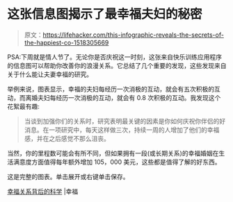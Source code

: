 # 这张信息图揭示了最幸福夫妇的秘密

> 原文：<https://lifehacker.com/this-infographic-reveals-the-secrets-of-the-happiest-co-1518305669>

PSA:下周就是情人节了。无论你是否庆祝这一时刻，这张来自快乐训练应用程序的信息图可以帮助你改善你的浪漫关系。它总结了几个重要的发现，这些发现来自关于什么能让夫妻幸福的研究。



举例来说，图表显示，幸福的夫妇每经历一次消极的互动，就会有五次积极的互动，而离婚夫妇每经历一次消极的互动，就会有 0.8 次积极的互动。我发现这个花絮最有趣:

> 当谈到加强你们的关系时，研究表明最关键的因素是你如何庆祝你伴侣的好消息。在一项研究中，每天这样做三次，持续一周的人增加了他们的幸福感，并在之后感觉不那么沮丧。

当然，你的里程数可能会有所不同，但如果拥有一段(或长期关系)的幸福婚姻在生活满意度方面值得每年额外增加 105，000 美元，这些都是值得了解的好东西。

这是完整的图表。单击展开或右键单击保存。

[幸福关系背后的科学](http://www.happify.com/public/articles/the-science-behind-a-happy-relationship/) |幸福